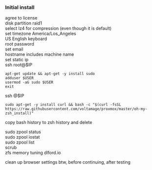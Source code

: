 ### Initial install
agree to license  
disk partition raid1  
select lz4 for compression (even though it is default)  
set timezone America/Los_Angeles  
US English keyboard  
root password  
set email  
hostname includes machine name  
set static ip  
ssh root@$IP  
```
apt-get update && apt-get -y install sudo
adduser $USER
usermod -aG sudo $USER
exit
```
ssh @$IP 
```
sudo apt-get -y install curl && bash -c "$(curl -fsSL https://raw.githubusercontent.com/voltamage/proxmox/master/oh-my-zsh_install)"
```
copy bash history to zsh history and delete  

sudo zpool status  
sudo zpool iostat  
sudo zpool list  
scrub  
zfs memory tuning
dlford.io

clean up browser settings btw, before continuing, after testing  
